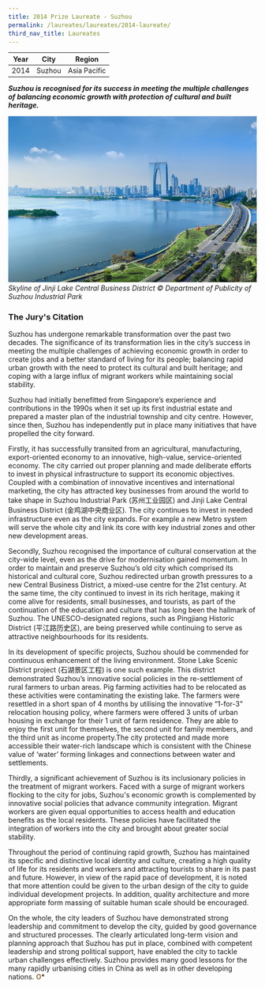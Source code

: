 ```yaml
---
title: 2014 Prize Laureate - Suzhou
permalink: /laureates/laureates/2014-laureate/
third_nav_title: Laureates
---
```


| Year | City | Region |
|--|--|--|
| 2014 | Suzhou | Asia Pacific |

***Suzhou is recognised for its success in meeting the multiple challenges of balancing economic growth with protection of cultural and built heritage.***

![Suzhou](/images/laureates/suzhou.jpg)
_Skyline of Jinji Lake Central Business District © Department of Publicity of Suzhou Industrial Park_

### The Jury's Citation
Suzhou has undergone remarkable transformation over the past two decades. The significance of its transformation lies in the city’s success in meeting the multiple challenges of achieving economic growth in order to create jobs and a better standard of living for its people; balancing rapid urban growth with the need to protect its cultural and built heritage; and coping with a large influx of migrant workers while maintaining social stability.

Suzhou had initially benefitted from Singapore’s experience and contributions in the 1990s when it set up its first industrial estate and prepared a master plan of the industrial township and city centre. However, since then, Suzhou has independently put in place many initiatives that have propelled the city forward.

Firstly, it has successfully transited from an agricultural, manufacturing, export-oriented economy to an innovative, high-value, service-oriented economy. The city carried out proper planning and made deliberate efforts to invest in physical infrastructure to support its economic objectives. Coupled with a combination of innovative incentives and international marketing, the city has attracted key businesses from around the world to take shape in Suzhou Industrial Park (苏州工业园区) and Jinji Lake Central Business District (金鸡湖中央商业区). The city continues to invest in needed infrastructure even as the city expands. For example a new Metro system will serve the whole city and link its core with key industrial zones and other new development areas.

Secondly, Suzhou recognised the importance of cultural conservation at the city-wide level, even as the drive for modernisation gained momentum. In order to maintain and preserve Suzhou’s old city which comprised its historical and cultural core, Suzhou redirected urban growth pressures to a new Central Business District, a mixed-use centre for the 21st century. At the same time, the city continued to invest in its rich heritage, making it come alive for residents, small businesses, and tourists, as part of the continuation of the education and culture that has long been the hallmark of Suzhou. The UNESCO-designated regions, such as Pingjiang Historic District (平江路历史区), are being preserved while continuing to serve as attractive neighbourhoods for its residents.

In its development of specific projects, Suzhou should be commended for continuous enhancement of the living environment. Stone Lake Scenic District project (石湖景区工程) is one such example. This district demonstrated Suzhou’s innovative social policies in the re-settlement of rural farmers to urban areas. Pig farming activities had to be relocated as these activities were contaminating the existing lake. The farmers were resettled in a short span of 4 months by utilising the innovative “1-for-3” relocation housing policy, where farmers were offered 3 units of urban housing in exchange for their 1 unit of farm residence. They are able to enjoy the first unit for themselves, the second unit for family members, and the third unit as income property.The city protected and made more accessible their water-rich landscape which is consistent with the Chinese value of ‘water’ forming linkages and connections between water and settlements.

Thirdly, a significant achievement of Suzhou is its inclusionary policies in the treatment of migrant workers. Faced with a surge of migrant workers flocking to the city for jobs, Suzhou's economic growth is complemented by innovative social policies that advance community integration. Migrant workers are given equal opportunities to access health and education benefits as the local residents. These policies have facilitated the integration of workers into the city and brought about greater social stability.

Throughout the period of continuing rapid growth, Suzhou has maintained its specific and distinctive local identity and culture, creating a high quality of life for its residents and workers and attracting tourists to share in its past and future. However, in view of the rapid pace of development, it is noted that more attention could be given to the urban design of the city to guide individual development projects. In addition, quality architecture and more appropriate form massing of suitable human scale should be encouraged.

On the whole, the city leaders of Suzhou have demonstrated strong leadership and commitment to develop the city, guided by good governance and structured processes. The clearly articulated long-term vision and planning approach that Suzhou has put in place, combined with competent leadership and strong political support, have enabled the city to tackle urban challenges effectively. Suzhou provides many good lessons for the many rapidly urbanising cities in China as well as in other developing nations. **<font color="#967942">O</font>***
